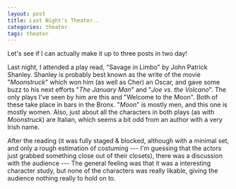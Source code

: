 ```yaml
---
layout: post
title: Last Night's Theater..
categories: theater
tags: theater
---
```

<p>Let's see if I can actually make it up to three posts in two day!</p>
<p>Last night, I attended a play read, "Savage in Limbo" by John Patrick Shanley.  Shanley is probably best known as the write of the movie "<em>Moonstruck</em>" which won him (as well as Cher) an Oscar, and gave some buzz to his next efforts "<em>The January Man</em>" and "<em>Joe vs. the Volcano</em>".  The only plays I've seen by him are this and "Welcome to the Moon".  Both of these take place in bars in the Bronx.  "<em>Moon</em>" is mostly men, and this one is mostly women.  Also, just about all the characters in both plays (as with <em>Moonstruck</em>) are Italian, which seems a bit odd from an author with a very Irish name. </p>
<p>After the reading (it was fully staged &amp; blocked, although with a minimal set, and only a rough estimation of costuming --- I'm guessing that the actors just grabbed something close out of their closets), there was a discussion with the audience --- The general feeling was that it was a interesting character study, but none of the characters was really likable, giving the audience nothing really to hold on to.</p>
<p> </p>